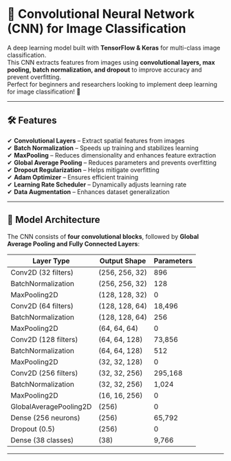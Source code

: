 # 🧠 Convolutional Neural Network (CNN) for Image Classification  

A deep learning model built with **TensorFlow & Keras** for multi-class image classification.  
This CNN extracts features from images using **convolutional layers, max pooling, batch normalization, and dropout** to improve accuracy and prevent overfitting.  
Perfect for beginners and researchers looking to implement deep learning for image classification! 🚀  

---

## **🛠 Features**  

✔ **Convolutional Layers** – Extract spatial features from images  
✔ **Batch Normalization** – Speeds up training and stabilizes learning  
✔ **MaxPooling** – Reduces dimensionality and enhances feature extraction  
✔ **Global Average Pooling** – Reduces parameters and prevents overfitting  
✔ **Dropout Regularization** – Helps mitigate overfitting  
✔ **Adam Optimizer** – Ensures efficient training  
✔ **Learning Rate Scheduler** – Dynamically adjusts learning rate  
✔ **Data Augmentation** – Enhances dataset generalization  

---

## **🚀 Model Architecture**  

The CNN consists of **four convolutional blocks**, followed by **Global Average Pooling and Fully Connected Layers**:  

| Layer Type              | Output Shape      | Parameters |
|-------------------------|------------------|------------|
| Conv2D (32 filters)     | (256, 256, 32)   | 896        |
| BatchNormalization      | (256, 256, 32)   | 128        |
| MaxPooling2D           | (128, 128, 32)   | 0          |
| Conv2D (64 filters)     | (128, 128, 64)   | 18,496     |
| BatchNormalization      | (128, 128, 64)   | 256        |
| MaxPooling2D           | (64, 64, 64)     | 0          |
| Conv2D (128 filters)    | (64, 64, 128)    | 73,856     |
| BatchNormalization      | (64, 64, 128)    | 512        |
| MaxPooling2D           | (32, 32, 128)    | 0          |
| Conv2D (256 filters)    | (32, 32, 256)    | 295,168    |
| BatchNormalization      | (32, 32, 256)    | 1,024      |
| MaxPooling2D           | (16, 16, 256)    | 0          |
| GlobalAveragePooling2D | (256)            | 0          |
| Dense (256 neurons)    | (256)            | 65,792     |
| Dropout (0.5)          | (256)            | 0          |
| Dense (38 classes)     | (38)             | 9,766      |

---



